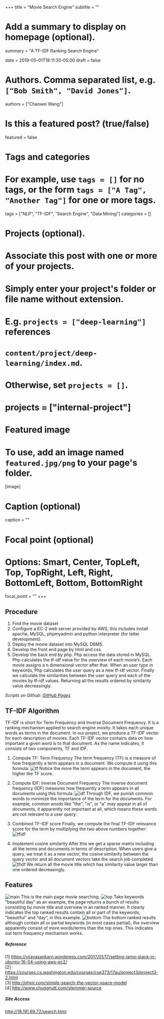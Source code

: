 +++
title = "Movie Search Engine"
subtitle = ""

# Add a summary to display on homepage (optional).
summary = "A TF-IDF Ranking Search Engine"

date = 2019-05-01T18:11:30-05:00
draft = false

# Authors. Comma separated list, e.g. `["Bob Smith", "David Jones"]`.
authors = ["Chaowei Wang"]

# Is this a featured post? (true/false)
featured = false

# Tags and categories
# For example, use `tags = []` for no tags, or the form `tags = ["A Tag", "Another Tag"]` for one or more tags.
tags = ["NLP", "TF-IDF", "Search Engine", "Data Mining"]
categories = []

# Projects (optional).
#   Associate this post with one or more of your projects.
#   Simply enter your project's folder or file name without extension.
#   E.g. `projects = ["deep-learning"]` references 
#   `content/project/deep-learning/index.md`.
#   Otherwise, set `projects = []`.
# projects = ["internal-project"]

# Featured image
# To use, add an image named `featured.jpg/png` to your page's folder. 
[image]
  # Caption (optional)
  caption = ""

  # Focal point (optional)
  # Options: Smart, Center, TopLeft, Top, TopRight, Left, Right, BottomLeft, Bottom, BottomRight
  focal_point = ""
+++

## Procedure
1. Find the movie dataset
2. Configure a EC-2 web server provided by AWS, this includes install apache, MySQL, phpmyadmin and python interpreter (for latter development). 
3. Deploy the movie dataset into MySQL DBMS.
4. Develop the front end page by html and css.
5. Develop the back end by php. Php access the data stored in MySQL. Php calculates the tf-idf value for the overview of each movie’s. Each movie assigns a n dimensional vector after that. When an user type in keywords, Php calculates the user query as a new tf-idf vector. Finally we calculate the similarities between the user query and each of the movies by tf-idf values. Returning all the results ordered by similarity value decreasingly.

*Scripts on Github: [GitHub Pages](https://github.com/mangfu1231/search-engine.git)*

## TF-IDF Algorithm
TF-IDF is short for Term Frequency and Inverse Document Frequency. It is a ranking mechanism applied to search engine mostly. It takes each unique words as terms in the document. In our project, we produce a TF-IDF vector for each description of movies. Each TF-IDF vector contains data on how important a given word is to that document. As the name indicates, it consists of two components, TF and IDF.

1. Compute TF: Term Frequency
The term frequency (TF) is a measure of how frequently a term appears in a document. We compute it using this formula:
![tf](/img/tf.png)
Notice the more the term appears in the document, the higher the TF score.

2. Compute IDF: Inverse Document Frequency
The inverse document frequency (IDF) measures how frequently a term appears in all documents using this formula:
![idf](/img/idf.png)
Through IDF, we punish common words to minimize the importance of the term for the documents. For example, common words like "the", "is", or "a" may appear in all of documents, it apparently not important at all, which means these words are not relevant to a user query.

3. Combined TF-IDF score
Finally, we compute the final TF-IDF relevance score for the term by multiplying the two above numbers together:
![tfidf](/img/tfidf.png)

4. Implement cosine similarity
After this we get a sparse matrix including all the terms and documents in terms of description. When users give a query, we treat it as a new vector, the cosine similarity between the query vector and all document vectors take the search job completed.
![tfidf](/img/cos.png)
We return all the movie title which has similarity value larger than one ordered decreasingly.

## Features
![main](/img/main.png)
This is the main page movie searching.
![top](/img/top.png)
Take keywords “beautiful day” as an example, the page returns a bunch of results consisting by movie title and overview in an ranked manner. It clearly indicates the top ranked results contain all or part of the keywords, “beautiful” and “day”, in this example. 
![bottom](/img/bottom.png)
The bottom ranked results although contain all or partial keywords (in most cases partial), the overview apparently consist of more words/terms than the top ones. This indicates out term frequency mechanism works.

##### Reference
[1] https://vijayasankarn.wordpress.com/2017/01/17/setting-lamp-stack-in-ubuntu-16-04-using-aws-ec2/  
[2] https://courses.cs.washington.edu/courses/cse373/17au/project3/project3-2.html  
[3] http://phpir.com/simple-search-the-vector-space-model  
[4] http://www.chuggnutt.com/stemmer-source

##### Site Access
http://18.191.69.72/search.html
